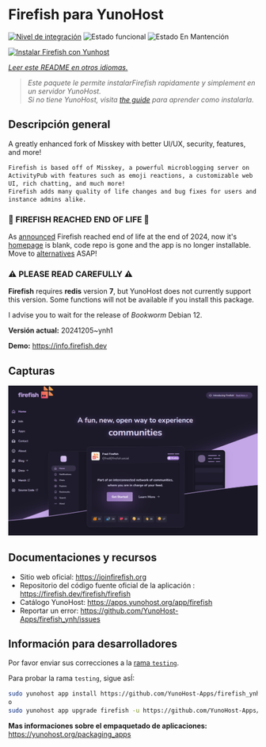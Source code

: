 <!--
Este archivo README esta generado automaticamente<https://github.com/YunoHost/apps/tree/master/tools/readme_generator>
No se debe editar a mano.
-->

# Firefish para YunoHost

[![Nivel de integración](https://apps.yunohost.org/badge/integration/firefish)](https://ci-apps.yunohost.org/ci/apps/firefish/)
![Estado funcional](https://apps.yunohost.org/badge/state/firefish)
![Estado En Mantención](https://apps.yunohost.org/badge/maintained/firefish)

[![Instalar Firefish con Yunhost](https://install-app.yunohost.org/install-with-yunohost.svg)](https://install-app.yunohost.org/?app=firefish)

*[Leer este README en otros idiomas.](./ALL_README.md)*

> *Este paquete le permite instalarFirefish rapidamente y simplement en un servidor YunoHost.*  
> *Si no tiene YunoHost, visita [the guide](https://yunohost.org/install) para aprender como instalarla.*

## Descripción general


A greatly enhanced fork of Misskey with better UI/UX, security, features, and more!


    Firefish is based off of Misskey, a powerful microblogging server on ActivityPub with features such as emoji reactions, a customizable web UI, rich chatting, and much more!
    Firefish adds many quality of life changes and bug fixes for users and instance admins alike.

### 🛑 FIREFISH REACHED END OF LIFE 🛑 ###

As [announced](https://lm.korako.me/post/91660) Firefish reached end of life at the end of 2024, now it's [homepage](https://firefish.dev) is blank, code repo is gone and the app is no longer installable.
Move to [alternatives](https://apps.yunohost.org/catalog?category=social_media) ASAP!

### ⚠️ PLEASE READ CAREFULLY ⚠️

**Firefish** requires **redis** version **7**, but YunoHost does not currently support this version.
Some functions will not be available if you install this package.

I advise you to wait for the release of _Bookworm_ Debian 12.

**Versión actual:** 20241205~ynh1

**Demo:** <https://info.firefish.dev>

## Capturas

![Captura de Firefish](./doc/screenshots/screenshot-firefish.png)

## Documentaciones y recursos

- Sitio web oficial: <https://joinfirefish.org>
- Repositorio del código fuente oficial de la aplicación : <https://firefish.dev/firefish/firefish>
- Catálogo YunoHost: <https://apps.yunohost.org/app/firefish>
- Reportar un error: <https://github.com/YunoHost-Apps/firefish_ynh/issues>

## Información para desarrolladores

Por favor enviar sus correcciones a la [rama `testing`](https://github.com/YunoHost-Apps/firefish_ynh/tree/testing).

Para probar la rama `testing`, sigue asÍ:

```bash
sudo yunohost app install https://github.com/YunoHost-Apps/firefish_ynh/tree/testing --debug
o
sudo yunohost app upgrade firefish -u https://github.com/YunoHost-Apps/firefish_ynh/tree/testing --debug
```

**Mas informaciones sobre el empaquetado de aplicaciones:** <https://yunohost.org/packaging_apps>
